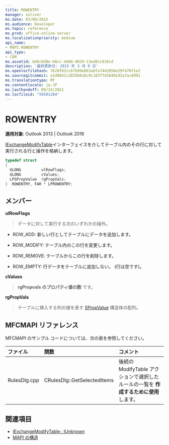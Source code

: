 ```yaml
---
title: ROWENTRY
manager: soliver
ms.date: 03/09/2015
ms.audience: Developer
ms.topic: reference
ms.prod: office-online-server
ms.localizationpriority: medium
api_name:
- MAPI.ROWENTRY
api_type:
- COM
ms.assetid: bd6c0d8e-68cc-4d60-9029-13ed81c816cd
description: '最終更新日: 2015 年 3 月 9 日'
ms.openlocfilehash: 7620f62cc67b99e863a6fa7442056e29f470f1e2
ms.sourcegitcommit: a1d9041c20256616c9c183f7d1049142a7ac6991
ms.translationtype: MT
ms.contentlocale: ja-JP
ms.lasthandoff: 09/24/2021
ms.locfileid: "59591284"
---
```

# <a name="rowentry"></a>ROWENTRY

**適用対象**: Outlook 2013 | Outlook 2016 
  
[IExchangeModifyTable](iexchangemodifytableiunknown.md)インターフェイスを介してテーブル内のその行に対して実行される行と操作を格納します。 
  
```cpp
typedef struct
{
  ULONG         ulRowFlags;
  ULONG         cValues;
  LPSPropValue  rgPropVals;
}  ROWENTRY, FAR * LPROWENTRY;
```

## <a name="members"></a>メンバー

**ulRowFlags**
  
> データに対して実行する次のいずれかの操作。 
    
  - ROW_ADD: 新しい行としてテーブルにデータを追加します。
      
  - ROW_MODIFY: テーブル内のこの行を変更します。
      
  - ROW_REMOVE: テーブルからこの行を削除します。
      
  - ROW_EMPTY: 行データをテーブルに追加しない。 (行は空です)。
    
**cValues**
  
> **rgPropvals のプロパティ値の数** です。
    
**rgPropVals**
  
> テーブルに挿入する列の値を表す [SPropValue](spropvalue.md) 構造体の配列。 
    
## <a name="mfcmapi-reference"></a>MFCMAPI リファレンス

MFCMAPI のサンプル コードについては、次の表を参照してください。
  
|**ファイル**|**関数**|**コメント**|
|:-----|:-----|:-----|
|RulesDlg.cpp  <br/> |CRulesDlg::GetSelectedItems  <br/> |後続の ModifyTable アクションで選択したルールの一覧を **作成するために使用** します。  <br/> |
   
## <a name="see-also"></a>関連項目
  
- [IExchangeModifyTable : IUnknown](iexchangemodifytableiunknown.md)
- [MAPI の構造](mapi-structures.md)

